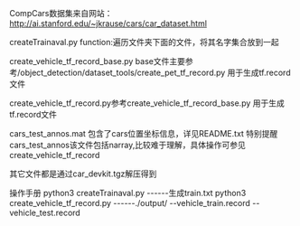 CompCars数据集来自网站：http://ai.stanford.edu/~jkrause/cars/car_dataset.html


createTrainaval.py
function:遍历文件夹下面的文件，将其名字集合放到一起

create_vehicle_tf_record_base.py
base文件主要参考/object_detection/dataset_tools/create_pet_tf_record.py
用于生成tf.record文件

create_vehicle_tf_record.py参考create_vehicle_tf_record_base.py
用于生成tf.record文件

cars_test_annos.mat
包含了cars位置坐标信息，详见README.txt
特别提醒cars_test_annos该文件包括narray,比较难于理解，具体操作可参见
create_vehicle_tf_record

其它文件都是通过car_devkit.tgz解压得到

操作手册
python3 createTrainaval.py
------生成train.txt
python3 create_vehicle_tf_record.py
------./output/
            --vehicle_train.record
            --vehicle_test.record
